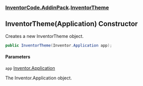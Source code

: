 ### [InventorCode.AddinPack](InventorCode.AddinPack.md 'InventorCode.AddinPack').[InventorTheme](InventorCode.AddinPack.InventorTheme.md 'InventorCode.AddinPack.InventorTheme')

## InventorTheme(Application) Constructor

Creates a new InventorTheme object.

```csharp
public InventorTheme(Inventor.Application app);
```
#### Parameters

<a name='InventorCode.AddinPack.InventorTheme.InventorTheme(Inventor.Application).app'></a>

`app` [Inventor.Application](https://docs.microsoft.com/en-us/dotnet/api/Inventor.Application 'Inventor.Application')

The Inventor.Application object.